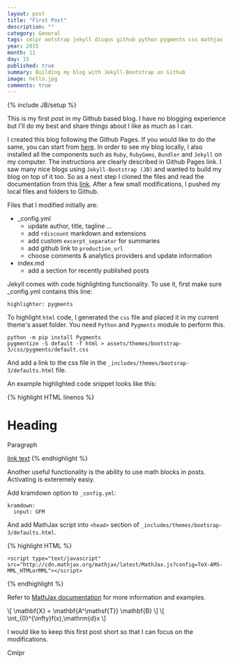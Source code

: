 ```yaml
---
layout: post
title: "First Post"
description: ""
category: General
tags: cmlpr ootstrap jekyll disqus github python pygments css mathjax
year: 2015
month: 11
day: 15
published: true
summary: Building my blog with Jekyll-Bootstrap on Github
image: hello.jpg
comments: true
---
```


{% include JB/setup %}

This is my first post in my Github based blog. I have no blogging experience but I'll do my best and share things about I like as much as I can. 

<!--more-->

I created this blog following the Github Pages. If you would like to do the same, you can start from <a href="https://pages.github.com" target="_blank">here</a>. In order to see my blog locally, I also installed all the components such as `Ruby`, `RubyGems`, `Bundler` and `Jekyll` on my computer. The instructions are clearly described in Github Pages link. I saw many nice blogs using `Jekyll-Bootstrap (JB)` and wanted to build my blog on top of it too. So as a next step I cloned the files and read the documentation from this <a href="http://jekyllrb.com" target="_blank"> link</a>. After a few small modifications, I pushed my local files and folders to Github. 

Files that I modified initially are:

* _config.yml
  - update author, title, tagline ...
  - add `rdiscount` markdown and extensions 
  - add custom `excerpt_separator` for summaries
  - add github link to `production_url`
  - choose comments & analytics providers and update information
* index.md
  - add a section for recently published posts


Jekyll comes with code highlighting functionality. To use it, first make sure _config.yml contains this line:

```
highlighter: pygments
```

To highlight `html` code, I generated the `css` file and placed it in my current theme's asset folder. You need `Python` and `Pygments` module to perform this. 

```
python -m pip install Pygments
pygmentize -S default -f html > assets/themes/bootstrap-3/css/pygments/default.css
```

And add a link to the css file in the `_includes/themes/bootsrap-3/defaults.html` file.

An example highlighted code snippet looks like this:

{% highlight HTML linenos %}
<!DOCTYPE html>
<html>
	<body>
		<h1>Heading</h1>
		<!-- This is a comment -->
		<p>Paragraph</p>
		<a href="url">link text</a>
</body>
</html>
{% endhighlight %}

Another useful functionality is the ability to use math blocks in posts. Activating is exteremely easiy. 

Add kramdown option to `_config.yml`: 

```
kramdown:
  input: GFM
```

And add MathJax script into `<head>` section of `_includes/themes/bootsrap-3/defaults.html`.

{% highlight HTML %}
<!-- MathJax -->
    <script type="text/javascript"
    src="http://cdn.mathjax.org/mathjax/latest/MathJax.js?config=TeX-AMS-MML_HTMLorMML"></script>
{% endhighlight %}

Refer to [MathJax documentation](http://docs.mathjax.org/en/latest/start.html "MathJax Documentation") for more information and examples.

\\[ \mathbf{X} = \mathbf{A^\mathsf{T}} \mathbf{B} \\]
\\[ \int_{0}^{\infty}f(x)\,\mathrm{d}x \\]

I would like to keep this first post short so that I can focus on the modifications. 

Cmlpr
